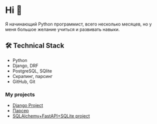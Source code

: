# Hi 👋
Я начинающий Python программист, всего несколько месяцев, но у меня большое желание учиться и развивать навыки. 

## 🛠 Technical Stack
*   Python
*   Django, DRF
*   PostgreSQL, SQlite
*   Скрапинг, парсинг
*   GitHub, Git

### My projects

*   [Django Project](https://github.com/ShumovAleksej/DjangoProject1)
*   [Парсер](https://github.com/ShumovAleksej/pars/tree/master/parser/my_pars_scpfond)
*   [SQLAlchemy+FastAPI+SQLite project](https://github.com/ShumovAleksej/SQLAlchemyAuthorBook)

